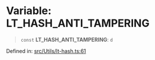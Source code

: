 # Variable: LT\_HASH\_ANTI\_TAMPERING

> `const` **LT\_HASH\_ANTI\_TAMPERING**: `d`

Defined in: [src/Utils/lt-hash.ts:61](https://github.com/Fokusdotid/Baileys/blob/d7495b24bcd136e35724329fba661cfcc0bc8eed/src/Utils/lt-hash.ts#L61)
